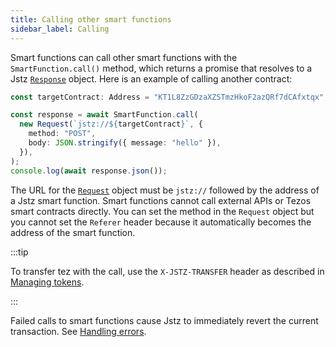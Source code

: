 ```yaml
---
title: Calling other smart functions
sidebar_label: Calling
---
```


Smart functions can call other smart functions with the `SmartFunction.call()` method, which returns a promise that resolves to a Jstz [`Response`](/api/response) object.
Here is an example of calling another contract:

```typescript
const targetContract: Address = "KT1L8ZzGDzaXZSTmzHkoF2azQRf7dCAfxtqx";

const response = await SmartFunction.call(
  new Request(`jstz://${targetContract}`, {
    method: "POST",
    body: JSON.stringify({ message: "hello" }),
  }),
);
console.log(await response.json());
```

The URL for the [`Request`](/api/request) object must be `jstz://` followed by the address of a Jstz smart function.
Smart functions cannot call external APIs or Tezos smart contracts directly.
You can set the method in the `Request` object but you cannot set the `Referer` header because it automatically becomes the address of the smart function.

:::tip

To transfer tez with the call, use the `X-JSTZ-TRANSFER` header as described in [Managing tokens](/functions/tokens).

:::

Failed calls to smart functions cause Jstz to immediately revert the current transaction.
See [Handling errors](/functions/errors).
